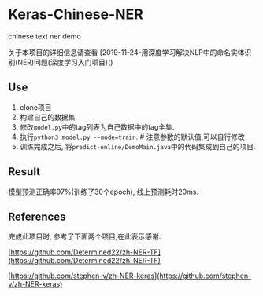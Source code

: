 # Keras-Chinese-NER
chinese text ner demo

关于本项目的详细信息请查看 [2019-11-24-用深度学习解决NLP中的命名实体识别(NER)问题(深度学习入门项目)()

## Use

1. clone项目
2. 构建自己的数据集.
3. 修改`model.py`中的tag列表为自己数据中的tag全集.
4. 执行`python3 model.py --mode=train`.   # 注意参数的默认值,可以自行修改
5. 训练完成之后, 将`predict-online/DemoMain.java`中的代码集成到自己的项目.

## Result

模型预测正确率97%(训练了30个epoch), 线上预测耗时20ms.

## References

完成此项目时, 参考了下面两个项目,在此表示感谢.

[https://github.com/Determined22/zh-NER-TF](https://github.com/Determined22/zh-NER-TF)

[https://github.com/stephen-v/zh-NER-keras](https://github.com/stephen-v/zh-NER-keras)
